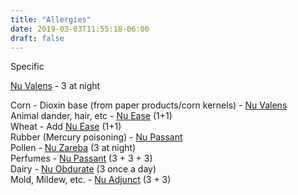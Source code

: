 ```yaml
---
title: "Allergies"
date: 2019-03-03T11:55:18-06:00
draft: false
---
```


Specific

[Nu Valens](../../../thaumaturge/nu-valens/) - 3 at night

Corn - Dioxin base (from paper products/corn kernels) - [Nu Valens](../../../thaumaturge/nu-valens/)<br>
Animal dander, hair, etc - [Nu Ease](../../../thaumaturge/nu-ease/) (1+1)<br>
Wheat  - Add [Nu Ease](../../../thaumaturge/nu-ease/) (1+1)<br>
Rubber (Mercury poisoning)  - [Nu Passant](../../../thaumaturge/nu-passant/)<br>
Pollen - [Nu Zareba](../../../thaumaturge/nu-zareba/) (3 at night)<br>
Perfumes - [Nu Passant](../../../thaumaturge/nu-passant/) (3 + 3 + 3)<br>
Dairy - [Nu Obdurate](../../../thaumaturge/nu-obdurate/) (3 once a day)<br>
Mold, Mildew, etc. - [Nu Adjunct](../../../thaumaturge/nu-adjunct/) (3 + 3)<br>
